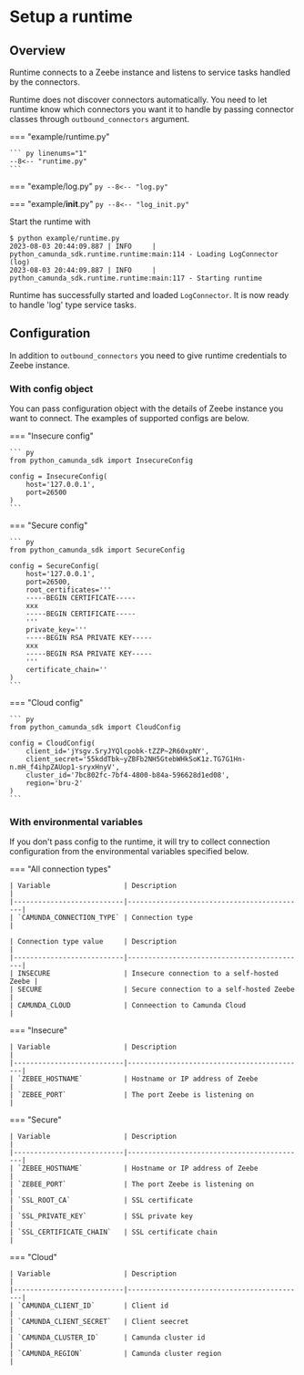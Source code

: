 # Setup a runtime


## Overview
Runtime connects to a Zeebe instance and listens to service tasks handled by the connectors.

Runtime does not discover connectors automatically. You need to let runtime know which connectors you want it to handle by passing connector classes through `outbound_connectors` argument.

=== "example/runtime.py"

	``` py linenums="1"
	--8<-- "runtime.py"
	```

=== "example/log.py"
	``` py
	--8<-- "log.py"
	```

=== "example/__init__.py"
	``` py
	--8<-- "log_init.py"
	```

Start the runtime with

```console
$ python example/runtime.py
2023-08-03 20:44:09.887 | INFO     | python_camunda_sdk.runtime.runtime:main:114 - Loading LogConnector (log)
2023-08-03 20:44:09.887 | INFO     | python_camunda_sdk.runtime.runtime:main:117 - Starting runtime
```

Runtime has successfully started and loaded `LogConnector`. It is now ready to handle 'log' type service tasks.

## Configuration

In addition to `outbound_connectors` you need to give runtime credentials to Zeebe instance.

### With config object

You can pass configuration object with the details of Zeebe instance you want to connect. The examples of supported configs are below.

=== "Insecure config"

	``` py
	from python_camunda_sdk import InsecureConfig

	config = InsecureConfig(
		host='127.0.0.1',
		port=26500
	)
	```

=== "Secure config"

	``` py
	from python_camunda_sdk import SecureConfig

	config = SecureConfig(
		host='127.0.0.1',
		port=26500,
		root_certificates='''
		-----BEGIN CERTIFICATE-----
		xxx
		-----BEGIN CERTIFICATE-----
		'''
		private_key='''
		-----BEGIN RSA PRIVATE KEY-----
		xxx
		-----BEGIN RSA PRIVATE KEY-----
		'''
		certificate_chain=''
	)
	```

=== "Cloud config"

	``` py
	from python_camunda_sdk import CloudConfig

	config = CloudConfig(
		client_id='jYsgv.SryJYQlcpobk-tZZP~2R60xpNY',
		client_secret='55kddTbk~yZBFb2NH5GtebWHkSoK1z.TG7G1Hn-n.mH_f4ihpZAUop1-sryxHnyV',
		cluster_id='7bc802fc-7bf4-4800-b84a-596628d1ed08',
		region='bru-2'
	)
	```

### With environmental variables

If you don't pass config to the runtime, it will try to collect connection configuration from the environmental variables specified below.

=== "All connection types"

	| Variable 					| Description         		                 |
	|---------------------------|--------------------------------------------|
	| `CAMUNDA_CONNECTION_TYPE`	| Connection type                            |
	
	| Connection type value     | Description         		                 |
	|---------------------------|--------------------------------------------|
	| INSECURE                  | Insecure connection to a self-hosted Zeebe |
	| SECURE                    | Secure connection to a self-hosted Zeebe   |
	| CAMUNDA_CLOUD             | Conneection to Camunda Cloud               |

=== "Insecure"

	| Variable 					| Description         		                 |
	|---------------------------|--------------------------------------------|
	| `ZEBEE_HOSTNAME`        	| Hostname or IP address of Zeebe            |
	| `ZEBEE_PORT`       	    | The port Zeebe is listening on             |

=== "Secure"

	| Variable 					| Description         		                 |
	|---------------------------|--------------------------------------------|
	| `ZEBEE_HOSTNAME`        	| Hostname or IP address of Zeebe            |
	| `ZEBEE_PORT`        	    | The port Zeebe is listening on             |
	| `SSL_ROOT_CA`             | SSL certificate                            |
	| `SSL_PRIVATE_KEY`         | SSL private key                            |
	| `SSL_CERTIFICATE_CHAIN`   | SSL certificate chain                      |

=== "Cloud"

	| Variable 					| Description         		                 |
	|---------------------------|--------------------------------------------|
	| `CAMUNDA_CLIENT_ID`       | Client id                                  |
	| `CAMUNDA_CLIENT_SECRET`   | Client seecret                             |
	| `CAMUNDA_CLUSTER_ID`      | Camunda cluster id                         |
	| `CAMUNDA_REGION`          | Camunda cluster region                     | 


